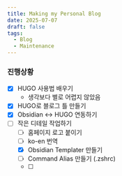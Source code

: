 ```yaml
---
title: Making my Personal Blog
date: 2025-07-07
draft: false
tags:
  - Blog
  - Maintenance
---
```



### 진행상황

* [x] HUGO 사용법 배우기
	* 생각보다 별로 어렵지 않았음
* [x] HUGO로 블로그 틀 만들기
* [x] Obsidian <-> HUGO 연동하기
* [ ] 작은 디테일 작업하기
	* [ ] 홈페이지 로고 붙이기
	* [ ] ko-en 번역 
	* [x] Obsidian Templater 만들기
	* [ ] Command Alias 만들기 (.zshrc)
	* [ ] 
